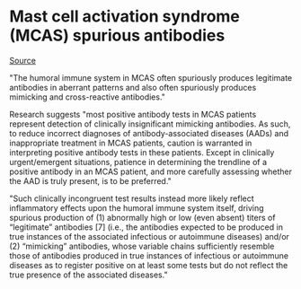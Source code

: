 [//]: # (
source: gpt-3 + jph editing
tags: tests
)

# Mast cell activation syndrome (MCAS) spurious antibodies

[Source](https://www.degruyter.com/document/doi/10.1515/dx-2023-0032/html)

"The humoral immune system in MCAS often spuriously produces legitimate antibodies in aberrant patterns and also often spuriously produces mimicking and cross-reactive antibodies."

Research suggests "most positive antibody tests in MCAS patients represent detection of clinically insignificant mimicking antibodies. As such, to reduce incorrect diagnoses of antibody-associated diseases (AADs) and inappropriate treatment in MCAS patients, caution is warranted in interpreting positive antibody tests in these patients. Except in clinically urgent/emergent situations, patience in determining the trendline of a positive antibody in an MCAS patient, and more carefully assessing whether the AAD is truly present, is to be preferred."

"Such clinically incongruent test results instead more likely reflect inflammatory effects upon the humoral immune system itself, driving spurious production of (1) abnormally high or low (even absent) titers of “legitimate” antibodies [7] (i.e., the antibodies expected to be produced in true instances of the associated infectious or autoimmune diseases) and/or (2) “mimicking” antibodies, whose variable chains sufficiently resemble those of antibodies produced in true instances of infectious or autoimmune diseases as to register positive on at least some tests but do not reflect the true presence of the associated diseases."


